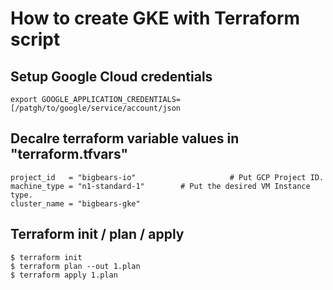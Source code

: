 # How to create GKE with Terraform script
## Setup Google Cloud credentials
```
export GOOGLE_APPLICATION_CREDENTIALS=[/patgh/to/google/service/account/json 
```

## Decalre terraform variable values in "terraform.tfvars"
```
project_id   = "bigbears-io"                     # Put GCP Project ID.
machine_type = "n1-standard-1"        # Put the desired VM Instance type.
cluster_name = "bigbears-gke"
```

## Terraform init / plan / apply
```
$ terraform init
$ terraform plan --out 1.plan
$ terraform apply 1.plan
```